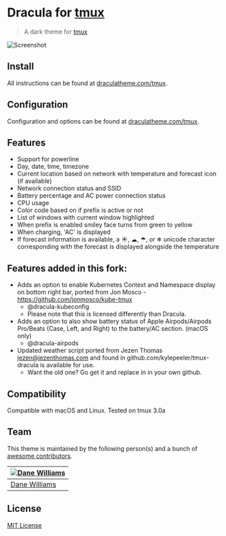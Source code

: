 # Dracula for [tmux](https://github.com/tmux/tmux/wiki)

> A dark theme for [tmux](https://github.com/tmux/tmux/wiki)

![Screenshot](./screenshot.png)

## Install

All instructions can be found at [draculatheme.com/tmux](https://draculatheme.com/tmux).

## Configuration

Configuration and options can be found at [draculatheme.com/tmux](https://draculatheme.com/tmux).

## Features

* Support for powerline
* Day, date, time, timezone
* Current location based on network with temperature and forecast icon (if available)
* Network connection status and SSID
* Battery percentage and AC power connection status
* CPU usage
* Color code based on if prefix is active or not
* List of windows with current window highlighted
* When prefix is enabled smiley face turns from green to yellow
* When charging, 'AC' is displayed
* If forecast information is available, a ☀, ☁, ☂, or ❄ unicode character corresponding with the forecast is displayed alongside the temperature

## Features added in this fork:
 
 * Adds an option to enable Kubernetes Context and Namespace display on bottom right bar, ported from Jon Mosco - https://github.com/jonmosco/kube-tmux 
     * @dracula-kubeconfig
     * Please note that this is licensed differently than Dracula.
 * Adds an option to also show battery status of Apple Airpods/Airpods Pro/Beats (Case, Left, and Right) to the battery/AC section. (macOS only)
     * @dracula-airpods
 * Updated weather script ported from Jezen Thomas <jezen@jezenthomas.com> and found in github.com/kylepeeler/tmux-dracula is available for use.
     * Want the old one? Go get it and replace in in your own github.

## Compatibility

Compatible with macOS and Linux. Tested on tmux 3.0a


## Team

This theme is maintained by the following person(s) and a bunch of [awesome contributors](https://github.com/dracula/tmux/graphs/contributors).

[![Dane Williams](https://avatars3.githubusercontent.com/u/22798229?v=4&s=70)](https://github.com/danerwilliams) |
--- |
[Dane Williams](https://github.com/danerwilliams) |

## License

[MIT License](./LICENSE)
